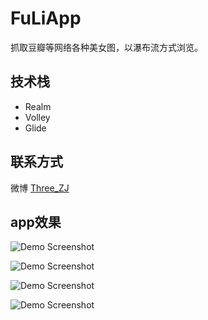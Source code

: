 # FuLiApp

抓取豆瓣等网络各种美女图，以瀑布流方式浏览。

## 技术栈

- Realm
- Volley
- Glide

## 联系方式

微博 [Three_ZJ](http://weibo.com/zjthree)

## app效果


![Demo Screenshot](https://github.com/threezj/FuLiApp/blob/master/pic/1.jpg)

![Demo Screenshot](https://github.com/threezj/FuLiApp/blob/master/pic/2.jpg)

![Demo Screenshot](https://github.com/threezj/FuLiApp/blob/master/pic/3.jpg)

![Demo Screenshot](https://github.com/threezj/FuLiApp/blob/master/pic/4.jpg)
